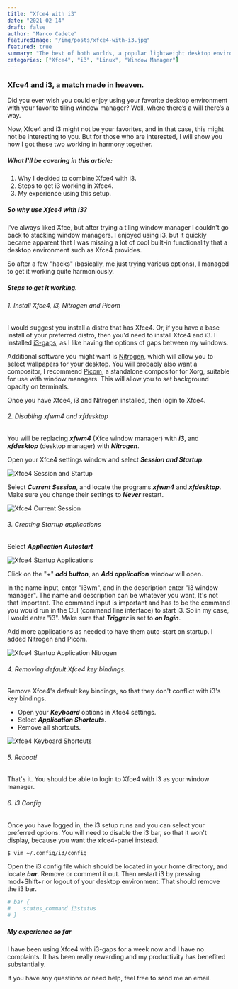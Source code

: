 ```yaml
---
title: "Xfce4 with i3"
date: "2021-02-14"
draft: false
author: "Marco Cadete"
featuredImage: "/img/posts/xfce4-with-i3.jpg"
featured: true
summary: "The best of both worlds, a popular lightweight desktop environment with a tiling window manager."
categories: ["Xfce4", "i3", "Linux", "Window Manager"]
---
```


### Xfce4 and i3, a match made in heaven.
Did you ever wish you could enjoy using your favorite desktop environment with your favorite tiling window manager? Well, where there’s a will there’s a way.  

Now, Xfce4 and i3 might not be your favorites, and in that case, this might not be interesting to you. But for those who are interested, I will show you how I got these two working in harmony together.  

##### What I'll be covering in this article:
1. Why I decided to combine Xfce4 with i3.
2. Steps to get i3 working in Xfce4.
3. My experience using this setup.

##### So why use Xfce4 with i3?
I've always liked Xfce, but after trying a tiling window manager I couldn't go back to stacking window managers. I enjoyed using i3, but it quickly became apparent that I was missing a lot of cool built-in functionality that a desktop environment such as Xfce4 provides.  

So after a few "hacks" (basically, me just trying various options), I managed to get it working quite harmoniously.  

##### Steps to get it working.  

###### 1. Install Xfce4, i3, Nitrogen and Picom

I would suggest you install a distro that has Xfce4. Or, if you have a base install of your preferred distro, then you'd need to install Xfce4 and i3. I installed [i3-gaps](https://github.com/Airblader/i3), as I like having the options of gaps between my windows.  

Additional software you might want is [Nitrogen](https://wiki.archlinux.org/index.php/nitrogen), which will allow you to select wallpapers for your desktop. You will probably also want a compositor, I recommend [Picom](https://wiki.archlinux.org/index.php/Picom), a standalone compositor for Xorg, suitable for use with window managers. This will allow you to set background opacity on terminals.

Once you have Xfce4, i3 and Nitrogen installed, then login to Xfce4.  

###### 2. Disabling xfwm4 and xfdesktop

You will be replacing ***xfwm4*** (Xfce window manager) with ***i3***, and ***xfdesktop*** (desktop manager) with ***Nitrogen***.  

Open your Xfce4 settings window and select ***Session and Startup***.

![Xfce4 Session and Startup](/img/posts/xfce4-session-and-startup.jpg)  

Select ***Current Session***, and locate the programs ***xfwm4*** and ***xfdesktop***. Make sure you change their settings to ***Never*** restart.  

![Xfce4 Current Session](/img/posts/xfce4-current-session.jpg)  

###### 3. Creating Startup applications

Select ***Application Autostart***  

![Xfce4 Startup Applications](/img/posts/xfce4-add-startup-app.jpg)  

Click on the "+" ***add button***, an ***Add application*** window will open.  

In the name input, enter "i3wm", and in the description enter "i3 window manager". The name and description can be whatever you want, It's not that important. The command input is important and has to be the command you would run in the CLI (command line interface) to start i3. So in my case, I would enter "i3". Make sure that ***Trigger*** is set to ***on login***.  

Add more applications as needed to have them auto-start on startup. I added Nitrogen and Picom.  

![Xfce4 Startup Application Nitrogen](/img/posts/xfce4-add-startup-app-nitrogen.jpg)  

###### 4. Removing default Xfce4 key bindings.
Remove Xfce4's default key bindings, so that they don't conflict with i3's key bindings.  

* Open your ***Keyboard*** options in Xfce4 settings.
* Select ***Application Shortcuts***.
* Remove all shortcuts.  

![Xfce4 Keyboard Shortcuts](/img/posts/xfce4-keyboard-shortcuts.jpg)

###### 5. Reboot!
That's it. You should be able to login to Xfce4 with i3 as your window manager.

###### 6. i3 Config
Once you have logged in, the i3 setup runs and you can select your preferred options. You will need to disable the i3 bar, so that it won't display, because you want the xfce4-panel instead.  

```bash
$ vim ~/.config/i3/config
```

Open the i3 config file which should be located in your home directory, and locate ***bar***. Remove or comment it out. Then restart i3 by pressing mod+Shift+r or logout of your desktop environment. That should remove the i3 bar.  

```bash
# bar {
#    status_command i3status
# }
```

##### My experience so far

I have been using Xfce4 with i3-gaps for a week now and I have no complaints.
It has been really rewarding and my productivity has benefited substantially.  

If you have any questions or need help, feel free to send me an email.
